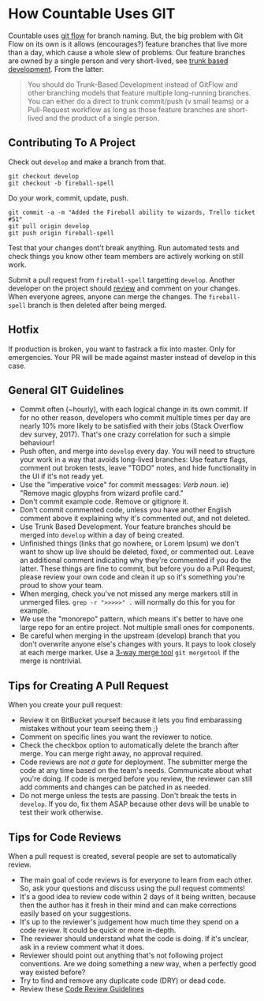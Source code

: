 # How Countable Uses GIT

Countable uses [git flow](https://jeffkreeftmeijer.com/git-flow/) for branch naming. But, the big problem with Git Flow on its own is it allows (encourages?) feature branches that live more than a day, which cause a whole slew of problems. Our feature branches are owned by a single person and very short-lived, see [trunk based development](https://paulhammant.com/2013/04/05/what-is-trunk-based-development/). From the latter:

> You should do Trunk-Based Development instead of GitFlow and other branching models that feature multiple long-running branches. 
> You can either do a direct to trunk commit/push (v small teams) or a Pull-Request workflow as long as those feature branches are short-lived and the product of a single person.


## Contributing To A Project

Check out `develop` and make a branch from that.

```
git checkout develop
git checkout -b fireball-spell
```

Do your work, commit, update, push.

```
git commit -a -m "Added the Fireball ability to wizards, Trello ticket #51"
git pull origin develop
git push origin fireball-spell
```

Test that your changes dont't break anything. Run automated tests and check things you know other team members are actively working on still work.

Submit a pull request from `fireball-spell` targetting `develop`. Another developer on the project should [review](#code-reviews) and comment on your changes. When everyone agrees, anyone can merge the changes. The `fireball-spell` branch is then deleted after being merged.

## Hotfix

If production is broken, you want to fastrack a fix into master. Only for emergencies. Your PR will be made against master instead of develop in this case.


## General GIT Guidelines

  * Commit often (~hourly), with each logical change in its own commit. If for no other reason, developers who commit multiple times per day are nearly 10% more likely to be satisfied with their jobs (Stack Overflow dev survey, 2017). That's one crazy correlation for such a simple behaviour!
  * Push often, and merge into `develop` every day. You will need to structure your work in a way that avoids long-lived branches: Use feature flags, comment out broken tests, leave "TODO" notes, and hide functionality in the UI if it's not ready yet.
  * Use the "imperative voice" for commit messages: *Verb* *noun*. ie) "Remove magic glpyphs from wizard profile card."
  * Don't commit example code. Remove or gitignore it.
  * Don't commit commented code, unless you have another English comment above it explaining why it's commented out, and not deleted.
  * Use Trunk Based Development. Your feature branches should be merged into `develop` within a day of being created.
  * Unfinished things (links that go nowhere, or Lorem Ipsum) we don't want to show up live should be deleted, fixed, or commented out. Leave an additional comment indicating why they're commented if you do the latter. These things are fine to commit, but before you do a Pull Request, please review your own code and clean it up so it's something you're proud to show your team.
  * When merging, check you've not missed any merge markers still in unmerged files. `grep -r ">>>>>" .` will normally do this for you for example.
  * We use the "monorepo" pattern, which means it's better to have one large repo for an entire project. Not multiple small ones for components.
  * Be careful when merging in the upstream (develop) branch that you don't overwrite anyone else's changes with yours. It pays to look closely at each merge marker. Use a [3-way merge tool](https://www.youtube.com/watch?v=GiXGYQ9Ah0U) `git mergetool` if the merge is nontrivial.

## Tips for Creating A Pull Request
When you create your pull request:
  * Review it on BitBucket yourself because it lets you find embarassing mistakes without your team seeing them ;)
  * Comment on specific lines you want the reviewer to notice.
  * Check the checkbox option to automatically delete the branch after merge.
You can merge right away, no approval required.
  * Code reviews are _not a gate_ for deployment. The submitter merge the code at any time based on the team's needs. Communicate about what you're doing. If code is merged before you review, the reviewer can still add comments and changes can be patched in as needed.
  * Do not merge unless the tests are passing. Don't break the tests in `develop`. If you do, fix them ASAP because other devs will be unable to test their work otherwise.

## Tips for Code Reviews
When a pull request is created, several people are set to automatically review.
  * The main goal of code reviews is for everyone to learn from each other. So, ask your questions and discuss using the pull request comments!
  * It's a good idea to review code within 2 days of it being written, because then the author has it fresh in their mind and can make corrections easily based on your suggestions.
  * It's up to the reviewer's judgement how much time they spend on a code review. It could be quick or more in-depth.
  * The reviewer should understand what the code is doing. If it's unclear, ask in a review comment what it does.
  * Reviewer should point out anything that's not following project conventions. Are we doing something a new way, when a perfectly good way existed before?
  * Try to find and remove any duplicate code (DRY) or dead code.
  * Review these [Code Review Guidelines](https://phauer.com/2018/code-review-guidelines/)

